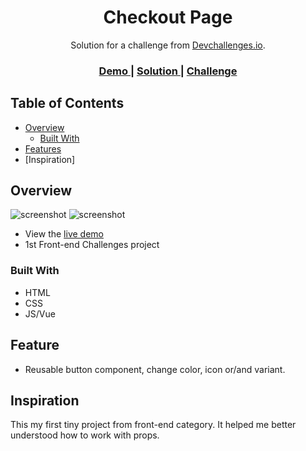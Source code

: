 <h1 align="center">Checkout Page</h1>

<div align="center">
   Solution for a challenge from  <a href="http://devchallenges.io" target="_blank">Devchallenges.io</a>.
</div>

<div align="center">
  <h3>
    <a href="https://ic3top.github.io/devChallenges/button-component/dist/index.html">
      Demo
    </a>
    <span> | </span>
    <a href="https://devchallenges.io/paths/responsive-web-developer/solutions">
      Solution
    </a>
    <span> | </span>
    <a href="https://devchallenges.io/challenges/0J1NxxGhOUYVqihwegfO">
      Challenge
    </a>
  </h3>
</div>

<!-- TABLE OF CONTENTS -->

## Table of Contents

- [Overview](#overview)
    - [Built With](#built-with)
- [Features](#features)
- [Inspiration]

<!-- OVERVIEW -->

## Overview

![screenshot](./screenshots/screenshot.png)
![screenshot](./screenshots/screenshot-mobile.png)

- View the [live demo](https://ic3top.github.io/devChallenges/button-component/dist/index.html)
- 1st Front-end Challenges project

### Built With

- HTML
- CSS
- JS/Vue

## Feature

- Reusable button component, change color, icon or/and variant.

## Inspiration
This my first tiny project from front-end category. It helped me better understood how to work with props.